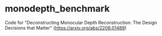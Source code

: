 # monodepth_benchmark
 Code for "Deconstructing Monocular Depth Reconstruction: The Design Decisions that Matter" (https://arxiv.org/abs/2208.01489)
